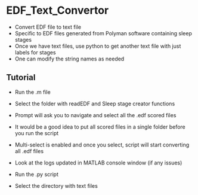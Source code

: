 # EDF_Text_Convertor
- Convert EDF file to text file
- Specific to EDF files generated from Polyman software containing sleep stages
- Once we have text files, use python to get another text file with just labels for stages
- One can modify the string names as needed

## Tutorial
- Run the .m file
- Select the folder with readEDF and Sleep stage creator functions
- Prompt will ask you to navigate and select all the .edf scored files
- It would be a good idea to put all scored files in a single folder before you run the script
- Multi-select is enabled and once you select, script will start converting all .edf files
- Look at the logs updated in MATLAB console window (if any issues)

- Run the .py script
- Select the directory with text files
